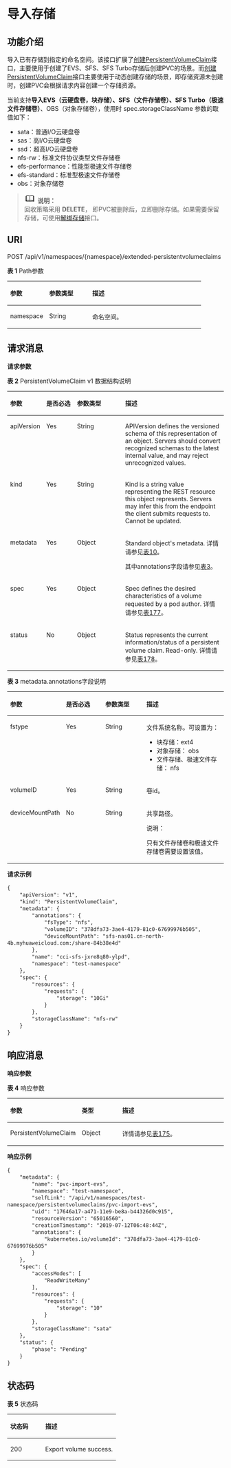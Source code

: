 # 导入存储<a name="cci_02_2021"></a>

## 功能介绍<a name="section24111608"></a>

导入已有存储到指定的命名空间。该接口扩展了[创建PersistentVolumeClaim](创建PersistentVolumeClaim.md)接口，主要使用于创建了EVS、SFS、SFS Turbo存储后创建PVC的场景。而[创建PersistentVolumeClaim](创建PersistentVolumeClaim.md)接口主要使用于动态创建存储的场景，即存储资源未创建时，创建PVC会根据请求内容创建一个存储资源。

当前支持**导入EVS（云硬盘卷，块存储）、SFS（文件存储卷）、SFS Turbo（极速文件存储卷）**、OBS（对象存储卷），使用时 spec.storageClassName 参数的取值如下：

-   sata：普通I/O云硬盘卷
-   sas：高I/O云硬盘卷
-   ssd：超高I/O云硬盘卷
-   nfs-rw：标准文件协议类型文件存储卷
-   efs-performance：性能型极速文件存储卷
-   efs-standard：标准型极速文件存储卷
-   obs：对象存储卷

>![](public_sys-resources/icon-note.gif) **说明：**   
>回收策略采用  **DELETE**， 即PVC被删除后，立即删除存储。如果需要保留存储，可使用[解绑存储](解绑存储.md)接口。  

## URI<a name="section15677883"></a>

POST /api/v1/namespaces/\{namespace\}/extended-persistentvolumeclaims

**表 1**  Path参数

<a name="table5432205"></a>
<table><thead align="left"><tr id="row1927776"><th class="cellrowborder" valign="top" width="20.09%" id="mcps1.2.4.1.1"><p id="p21932166"><a name="p21932166"></a><a name="p21932166"></a>参数</p>
</th>
<th class="cellrowborder" valign="top" width="22.220000000000002%" id="mcps1.2.4.1.2"><p id="p1891094219478"><a name="p1891094219478"></a><a name="p1891094219478"></a>参数类型</p>
</th>
<th class="cellrowborder" valign="top" width="57.69%" id="mcps1.2.4.1.3"><p id="p15537542"><a name="p15537542"></a><a name="p15537542"></a>描述</p>
</th>
</tr>
</thead>
<tbody><tr id="row50581426"><td class="cellrowborder" valign="top" width="20.09%" headers="mcps1.2.4.1.1 "><p id="p3454809"><a name="p3454809"></a><a name="p3454809"></a>namespace</p>
</td>
<td class="cellrowborder" valign="top" width="22.220000000000002%" headers="mcps1.2.4.1.2 "><p id="p19910542114715"><a name="p19910542114715"></a><a name="p19910542114715"></a>String</p>
</td>
<td class="cellrowborder" valign="top" width="57.69%" headers="mcps1.2.4.1.3 "><p id="p51319614"><a name="p51319614"></a><a name="p51319614"></a>命名空间。</p>
</td>
</tr>
</tbody>
</table>

## 请求消息<a name="section6883221"></a>

**请求参数**

**表 2**  PersistentVolumeClaim v1 数据结构说明

<a name="table22820469"></a>
<table><thead align="left"><tr id="row50198296"><th class="cellrowborder" valign="top" width="16.65166516651665%" id="mcps1.2.5.1.1"><p id="p39530145"><a name="p39530145"></a><a name="p39530145"></a>参数</p>
</th>
<th class="cellrowborder" valign="top" width="14.221422142214221%" id="mcps1.2.5.1.2"><p id="p446413792411"><a name="p446413792411"></a><a name="p446413792411"></a>是否必选</p>
</th>
<th class="cellrowborder" valign="top" width="22.182218221822183%" id="mcps1.2.5.1.3"><p id="p47825138"><a name="p47825138"></a><a name="p47825138"></a>参数类型</p>
</th>
<th class="cellrowborder" valign="top" width="46.944694469446944%" id="mcps1.2.5.1.4"><p id="p48630964"><a name="p48630964"></a><a name="p48630964"></a>描述</p>
</th>
</tr>
</thead>
<tbody><tr id="row46793998"><td class="cellrowborder" valign="top" width="16.65166516651665%" headers="mcps1.2.5.1.1 "><p id="p32217513"><a name="p32217513"></a><a name="p32217513"></a>apiVersion</p>
</td>
<td class="cellrowborder" valign="top" width="14.221422142214221%" headers="mcps1.2.5.1.2 "><p id="p9616241201"><a name="p9616241201"></a><a name="p9616241201"></a>Yes</p>
</td>
<td class="cellrowborder" valign="top" width="22.182218221822183%" headers="mcps1.2.5.1.3 "><p id="p59481773"><a name="p59481773"></a><a name="p59481773"></a>String</p>
</td>
<td class="cellrowborder" valign="top" width="46.944694469446944%" headers="mcps1.2.5.1.4 "><p id="p53294272"><a name="p53294272"></a><a name="p53294272"></a>APIVersion defines the versioned schema of this representation of an object. Servers should convert recognized schemas to the latest internal value, and may reject unrecognized values.</p>
</td>
</tr>
<tr id="row9886408"><td class="cellrowborder" valign="top" width="16.65166516651665%" headers="mcps1.2.5.1.1 "><p id="p62601592"><a name="p62601592"></a><a name="p62601592"></a>kind</p>
</td>
<td class="cellrowborder" valign="top" width="14.221422142214221%" headers="mcps1.2.5.1.2 "><p id="p109632419200"><a name="p109632419200"></a><a name="p109632419200"></a>Yes</p>
</td>
<td class="cellrowborder" valign="top" width="22.182218221822183%" headers="mcps1.2.5.1.3 "><p id="p37564172"><a name="p37564172"></a><a name="p37564172"></a>String</p>
</td>
<td class="cellrowborder" valign="top" width="46.944694469446944%" headers="mcps1.2.5.1.4 "><p id="p22799085"><a name="p22799085"></a><a name="p22799085"></a>Kind is a string value representing the REST resource this object represents. Servers may infer this from the endpoint the client submits requests to. Cannot be updated.</p>
</td>
</tr>
<tr id="row3865173"><td class="cellrowborder" valign="top" width="16.65166516651665%" headers="mcps1.2.5.1.1 "><p id="p44643603"><a name="p44643603"></a><a name="p44643603"></a>metadata</p>
</td>
<td class="cellrowborder" valign="top" width="14.221422142214221%" headers="mcps1.2.5.1.2 "><p id="p1010252462017"><a name="p1010252462017"></a><a name="p1010252462017"></a>Yes</p>
</td>
<td class="cellrowborder" valign="top" width="22.182218221822183%" headers="mcps1.2.5.1.3 "><p id="p146251635115015"><a name="p146251635115015"></a><a name="p146251635115015"></a>Object</p>
</td>
<td class="cellrowborder" valign="top" width="46.944694469446944%" headers="mcps1.2.5.1.4 "><p id="p6709154811198"><a name="p6709154811198"></a><a name="p6709154811198"></a>Standard object's metadata. 详情请参见<a href="数据结构.md#zh-cn_topic_0079614925_table47756489">表10</a>。</p>
<p id="p43603258"><a name="p43603258"></a><a name="p43603258"></a>其中annotations字段请参见<a href="#table759162211124">表3</a>。</p>
</td>
</tr>
<tr id="row56885004"><td class="cellrowborder" valign="top" width="16.65166516651665%" headers="mcps1.2.5.1.1 "><p id="p44282627"><a name="p44282627"></a><a name="p44282627"></a>spec</p>
</td>
<td class="cellrowborder" valign="top" width="14.221422142214221%" headers="mcps1.2.5.1.2 "><p id="p9106202432017"><a name="p9106202432017"></a><a name="p9106202432017"></a>Yes</p>
</td>
<td class="cellrowborder" valign="top" width="22.182218221822183%" headers="mcps1.2.5.1.3 "><p id="p20158943145017"><a name="p20158943145017"></a><a name="p20158943145017"></a>Object</p>
</td>
<td class="cellrowborder" valign="top" width="46.944694469446944%" headers="mcps1.2.5.1.4 "><p id="p15114764"><a name="p15114764"></a><a name="p15114764"></a>Spec defines the desired characteristics of a volume requested by a pod author. 详情请参见<a href="数据结构.md#table31902563">表177</a>。</p>
</td>
</tr>
<tr id="row1815156"><td class="cellrowborder" valign="top" width="16.65166516651665%" headers="mcps1.2.5.1.1 "><p id="p12809933"><a name="p12809933"></a><a name="p12809933"></a>status</p>
</td>
<td class="cellrowborder" valign="top" width="14.221422142214221%" headers="mcps1.2.5.1.2 "><p id="p74641537192414"><a name="p74641537192414"></a><a name="p74641537192414"></a>No</p>
</td>
<td class="cellrowborder" valign="top" width="22.182218221822183%" headers="mcps1.2.5.1.3 "><p id="p21723434502"><a name="p21723434502"></a><a name="p21723434502"></a>Object</p>
</td>
<td class="cellrowborder" valign="top" width="46.944694469446944%" headers="mcps1.2.5.1.4 "><p id="p29755367"><a name="p29755367"></a><a name="p29755367"></a>Status represents the current information/status of a persistent volume claim. Read-only. 详情请参见<a href="数据结构.md#table29397739">表178</a>。</p>
</td>
</tr>
</tbody>
</table>

**表 3**  metadata.annotations字段说明

<a name="table759162211124"></a>
<table><thead align="left"><tr id="row0591622101219"><th class="cellrowborder" valign="top" width="21.8%" id="mcps1.2.5.1.1"><p id="p1975132291213"><a name="p1975132291213"></a><a name="p1975132291213"></a>参数</p>
</th>
<th class="cellrowborder" valign="top" width="19.17%" id="mcps1.2.5.1.2"><p id="p37532219121"><a name="p37532219121"></a><a name="p37532219121"></a>是否必选</p>
</th>
<th class="cellrowborder" valign="top" width="19.73%" id="mcps1.2.5.1.3"><p id="p87522211129"><a name="p87522211129"></a><a name="p87522211129"></a>参数类型</p>
</th>
<th class="cellrowborder" valign="top" width="39.300000000000004%" id="mcps1.2.5.1.4"><p id="p1075142218127"><a name="p1075142218127"></a><a name="p1075142218127"></a>描述</p>
</th>
</tr>
</thead>
<tbody><tr id="row13751122161210"><td class="cellrowborder" valign="top" width="21.8%" headers="mcps1.2.5.1.1 "><p id="p1378182562018"><a name="p1378182562018"></a><a name="p1378182562018"></a>fstype</p>
</td>
<td class="cellrowborder" valign="top" width="19.17%" headers="mcps1.2.5.1.2 "><p id="p177562211129"><a name="p177562211129"></a><a name="p177562211129"></a>Yes</p>
</td>
<td class="cellrowborder" valign="top" width="19.73%" headers="mcps1.2.5.1.3 "><p id="p19751022111211"><a name="p19751022111211"></a><a name="p19751022111211"></a>String</p>
</td>
<td class="cellrowborder" valign="top" width="39.300000000000004%" headers="mcps1.2.5.1.4 "><p id="p16631105862516"><a name="p16631105862516"></a><a name="p16631105862516"></a>文件系统名称。可设置为：</p>
<a name="ul164471389236"></a><a name="ul164471389236"></a><ul id="ul164471389236"><li>块存储：ext4</li><li>对象存储： obs</li><li>文件存储、极速文件存储： nfs</li></ul>
</td>
</tr>
<tr id="row489231161517"><td class="cellrowborder" valign="top" width="21.8%" headers="mcps1.2.5.1.1 "><p id="p5741525172013"><a name="p5741525172013"></a><a name="p5741525172013"></a>volumeID</p>
</td>
<td class="cellrowborder" valign="top" width="19.17%" headers="mcps1.2.5.1.2 "><p id="p1089371113154"><a name="p1089371113154"></a><a name="p1089371113154"></a>Yes</p>
</td>
<td class="cellrowborder" valign="top" width="19.73%" headers="mcps1.2.5.1.3 "><p id="p6893171121510"><a name="p6893171121510"></a><a name="p6893171121510"></a>String</p>
</td>
<td class="cellrowborder" valign="top" width="39.300000000000004%" headers="mcps1.2.5.1.4 "><p id="p860182610204"><a name="p860182610204"></a><a name="p860182610204"></a>卷id。</p>
</td>
</tr>
<tr id="row191981047152018"><td class="cellrowborder" valign="top" width="21.8%" headers="mcps1.2.5.1.1 "><p id="p31991479205"><a name="p31991479205"></a><a name="p31991479205"></a>deviceMountPath</p>
</td>
<td class="cellrowborder" valign="top" width="19.17%" headers="mcps1.2.5.1.2 "><p id="p31991647122012"><a name="p31991647122012"></a><a name="p31991647122012"></a>No</p>
</td>
<td class="cellrowborder" valign="top" width="19.73%" headers="mcps1.2.5.1.3 "><p id="p12199047152010"><a name="p12199047152010"></a><a name="p12199047152010"></a>String</p>
</td>
<td class="cellrowborder" valign="top" width="39.300000000000004%" headers="mcps1.2.5.1.4 "><p id="p919964762010"><a name="p919964762010"></a><a name="p919964762010"></a>共享路径。</p>
<div class="note" id="note152214277322"><a name="note152214277322"></a><a name="note152214277322"></a><span class="notetitle"> 说明： </span><div class="notebody"><p id="p18238279328"><a name="p18238279328"></a><a name="p18238279328"></a>只有文件存储卷和极速文件存储卷需要设置该值。</p>
</div></div>
</td>
</tr>
</tbody>
</table>

**请求示例**

```
{
    "apiVersion": "v1",
    "kind": "PersistentVolumeClaim",
    "metadata": {
        "annotations": {
            "fsType": "nfs",
            "volumeID": "378dfa73-3ae4-4179-81c0-67699976b505",
            "deviceMountPath": "sfs-nas01.cn-north-4b.myhuaweicloud.com:/share-84b38e4d"
        },
        "name": "cci-sfs-jxre8q80-ylpd",
        "namespace": "test-namespace"
    },
    "spec": {
        "resources": {
            "requests": {
                "storage": "10Gi"
            }
        },
        "storageClassName": "nfs-rw"
    }
}
```

## 响应消息<a name="section61948991"></a>

**响应参数**

**表 4**  响应参数

<a name="table16490914"></a>
<table><thead align="left"><tr id="row66898905"><th class="cellrowborder" valign="top" width="25%" id="mcps1.2.4.1.1"><p id="p50102218"><a name="p50102218"></a><a name="p50102218"></a>参数</p>
</th>
<th class="cellrowborder" valign="top" width="20%" id="mcps1.2.4.1.2"><p id="p31747823"><a name="p31747823"></a><a name="p31747823"></a>类型</p>
</th>
<th class="cellrowborder" valign="top" width="55.00000000000001%" id="mcps1.2.4.1.3"><p id="p21436848"><a name="p21436848"></a><a name="p21436848"></a>描述</p>
</th>
</tr>
</thead>
<tbody><tr id="row58663159"><td class="cellrowborder" valign="top" width="25%" headers="mcps1.2.4.1.1 "><p id="p54095401"><a name="p54095401"></a><a name="p54095401"></a>PersistentVolumeClaim</p>
</td>
<td class="cellrowborder" valign="top" width="20%" headers="mcps1.2.4.1.2 "><p id="p169021628195119"><a name="p169021628195119"></a><a name="p169021628195119"></a>Object</p>
</td>
<td class="cellrowborder" valign="top" width="55.00000000000001%" headers="mcps1.2.4.1.3 "><p id="p48257652"><a name="p48257652"></a><a name="p48257652"></a>详情请参见<a href="数据结构.md#table37685299">表175</a>。</p>
</td>
</tr>
</tbody>
</table>

**响应示例**

```
{
    "metadata": {
        "name": "pvc-import-evs",
        "namespace": "test-namespace",
        "selfLink": "/api/v1/namespaces/test-namespace/persistentvolumeclaims/pvc-import-evs",
        "uid": "17646a17-a471-11e9-be8a-b44326d0c915",
        "resourceVersion": "65016560",
        "creationTimestamp": "2019-07-12T06:48:44Z",
        "annotations": {
            "kubernetes.io/volumeId": "378dfa73-3ae4-4179-81c0-67699976b505"
        }
    },
    "spec": {
        "accessModes": [
            "ReadWriteMany"
        ],
        "resources": {
            "requests": {
                "storage": "10"
            }
        },
        "storageClassName": "sata"
    },
    "status": {
        "phase": "Pending"
    }
}
```

## 状态码<a name="section20670010"></a>

**表 5**  状态码

<a name="table29105235"></a>
<table><thead align="left"><tr id="row61566768"><th class="cellrowborder" valign="top" width="32.29%" id="mcps1.2.3.1.1"><p id="p20852350"><a name="p20852350"></a><a name="p20852350"></a>状态码</p>
</th>
<th class="cellrowborder" valign="top" width="67.71000000000001%" id="mcps1.2.3.1.2"><p id="p11318800"><a name="p11318800"></a><a name="p11318800"></a>描述</p>
</th>
</tr>
</thead>
<tbody><tr id="row44407631"><td class="cellrowborder" valign="top" width="32.29%" headers="mcps1.2.3.1.1 "><p id="p40248354"><a name="p40248354"></a><a name="p40248354"></a>200</p>
</td>
<td class="cellrowborder" valign="top" width="67.71000000000001%" headers="mcps1.2.3.1.2 "><p id="p38891250"><a name="p38891250"></a><a name="p38891250"></a>Export volume success.</p>
</td>
</tr>
</tbody>
</table>

